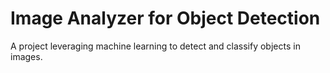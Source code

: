 # Image Analyzer for Object Detection
A project leveraging machine learning to detect and classify objects in images.